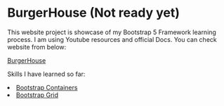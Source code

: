 # BurgerHouse (Not ready yet)

This website project is showcase of my Bootstrap 5 Framework learning process. I am using Youtube resources and official Docs. You can check website from
below:

<a href="//shamilx.github.io/BurgerHouse">BurgerHouse</a>


Skills I have learned so far:

<li><a href="https://getbootstrap.com/docs/5.0/layout/containers/">Bootstrap Containers</a></li>
<li><a href="https://getbootstrap.com/docs/5.0/layout/grid/">Bootstrap Grid</a></li>
